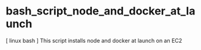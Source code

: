 # bash_script_node_and_docker_at_launch
[ linux bash ] This script installs node and docker at launch on an EC2
